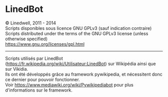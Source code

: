 LinedBot
========
© Linedwell, 2011 - 2014<br />
Scripts disponibles sous licence GNU GPLv3 (sauf indication contraire)<br />
Scripts distributed under the terms of the GNU GPLv3 license (unless otherwise specified)<br />
https://www.gnu.org/licenses/gpl.html

---------
Scripts utilisés par LinedBot (https://fr.wikipedia.org/wiki/Utilisateur:LinedBot) sur Wikipédia ainsi que sur Vikidia.<br />
Ils ont été développés grâce au framework pywikipedia, et nécessitent donc ce dernier pour pouvoir fonctionner.<br />
Voir https://www.mediawiki.org/wiki/Pywikipediabot pour plus d'informations sur le framework.
